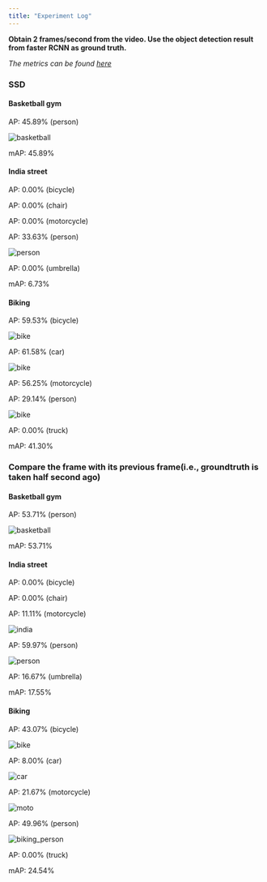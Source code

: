 ```yaml
---
title: "Experiment Log"
---
```



**Obtain 2 frames/second from the video. Use the object detection result from faster RCNN as ground truth.**

*The metrics can be found [here](https://github.com/rafaelpadilla/Object-Detection-Metrics)*

### SSD

#### Basketball gym 

AP: 45.89% (person)

![basketball](/assets/ssd_basketball_person_rec_pre.png)

mAP: 45.89%

#### India street 

AP: 0.00% (bicycle)

AP: 0.00% (chair)

AP: 0.00% (motorcycle)

AP: 33.63% (person)

![person](/assets/ssd_india_person_rec_pre.png)

AP: 0.00% (umbrella)

mAP: 6.73%


#### Biking 

AP: 59.53% (bicycle)

![bike](/assets/ssd_biking_bike_rec_pre.png)

AP: 61.58% (car)

![bike](/assets/ssd_biking_car_rec_pre.png)

AP: 56.25% (motorcycle)

AP: 29.14% (person)

![bike](/assets/ssd_biking_person_rec_pre.png)

AP: 0.00% (truck)

mAP: 41.30%

### Compare the frame with its previous frame(i.e., groundtruth is taken half second ago) 


#### Basketball gym 
AP: 53.71% (person)

![basketball](/assets/basketball_rec_pre.png)

mAP: 53.71%

#### India street 
AP: 0.00% (bicycle)

AP: 0.00% (chair)

AP: 11.11% (motorcycle)

![india](/assets/india_moto_rec_pre.png)

AP: 59.97% (person)

![person](/assets/india_person_rec_pre.png)

AP: 16.67% (umbrella)

mAP: 17.55%

#### Biking 

AP: 43.07% (bicycle)

![bike](/assets/biking_bicycle_rec_pre.png)

AP: 8.00% (car)

![car](/assets/biking_car_rec_pre.png)

AP: 21.67% (motorcycle)

![moto](/assets/biking_moto_rec_pre.png)


AP: 49.96% (person)

![biking_person](/assets/biking_person_rec_pre.png)

AP: 0.00% (truck)

mAP: 24.54%


